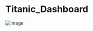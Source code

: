 # Titanic_Dashboard

![image](https://github.com/Kapilverma22/Titanic_Dashboard/assets/143960720/f71ddb95-c161-44d3-828c-8022e5cc0e66)
